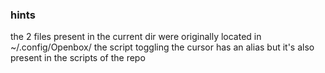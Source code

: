### hints
the 2 files present in the current dir were originally located in ~/.config/Openbox/
the script toggling the cursor has an alias but it's also present in the scripts of the repo
